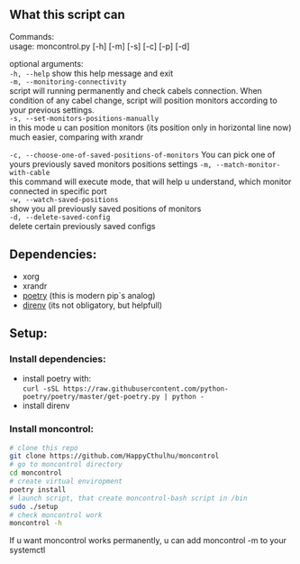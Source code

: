 ## What this script can 

Commands:  
usage: moncontrol.py [-h] [-m] [-s] [-c] [-p] [-d]

optional arguments:  
  ``` -h, --help ```            show this help message and exit  
  ```-m, --monitoring-connectivity```  
                        script will running permanently and check cabels connection. When condition of any cabel change, script will position monitors according to your previous settings.  
  ```-s, --set-monitors-positions-manually```  
                        in this mode u can position monitors (its position only in horizontal line now) much easier, comparing with xrandr  

  ```-c, --choose-one-of-saved-positions-of-monitors```
                        You can pick one of yours previously saved monitors positions settings
  ```-m, --match-monitor-with-cable```  
                        this command will execute mode, that will help u understand, which monitor connected in specific port  
  ```-w, --watch-saved-positions```  
                        show you all previously saved positions of monitors  
  ```-d, --delete-saved-config```  
                        delete certain previously saved configs  

## Dependencies:
- xorg
- xrandr
- [poetry](https://python-poetry.org/docs/) (this is modern pip`s analog)
- [direnv](https://direnv.net/) (its not obligatory, but helpfull)

## Setup:
### Install dependencies:

- install poetry with:  
```curl -sSL https://raw.githubusercontent.com/python-poetry/poetry/master/get-poetry.py | python -```
- install direnv

### Install moncontrol:

```sh
# clone this repo
git clone https://github.com/HappyCthulhu/moncontrol
# go to moncontrol directory
cd moncontrol
# create virtual enviropment
poetry install
# launch script, that create moncontrol-bash script in /bin
sudo ./setup
# check moncontrol work
moncontrol -h
```

If u want moncontrol works permanently, u can add moncontrol -m to your systemctl
